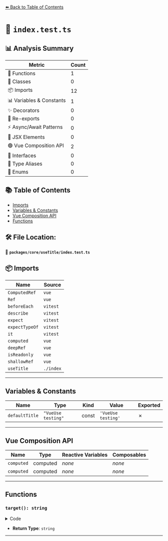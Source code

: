 [⬅️ Back to Table of Contents](../../../index.md)

# 📄 `index.test.ts`

## 📊 Analysis Summary

| Metric | Count |
|--------|-------|
| 🔧 Functions | 1 |
| 🧱 Classes | 0 |
| 📦 Imports | 12 |
| 📊 Variables & Constants | 1 |
| ✨ Decorators | 0 |
| 🔄 Re-exports | 0 |
| ⚡ Async/Await Patterns | 0 |
| 💠 JSX Elements | 0 |
| 🟢 Vue Composition API | 2 |
| 📐 Interfaces | 0 |
| 📑 Type Aliases | 0 |
| 🎯 Enums | 0 |

## 📚 Table of Contents

- [Imports](#imports)
- [Variables & Constants](#variables-constants)
- [Vue Composition API](#vue-composition-api)
- [Functions](#functions)

## 🛠️ File Location:
📂 **`packages/core/useTitle/index.test.ts`**

## 📦 Imports

| Name | Source |
|------|--------|
| `ComputedRef` | `vue` |
| `Ref` | `vue` |
| `beforeEach` | `vitest` |
| `describe` | `vitest` |
| `expect` | `vitest` |
| `expectTypeOf` | `vitest` |
| `it` | `vitest` |
| `computed` | `vue` |
| `deepRef` | `vue` |
| `isReadonly` | `vue` |
| `shallowRef` | `vue` |
| `useTitle` | `./index` |


---

## Variables & Constants

| Name | Type | Kind | Value | Exported |
|------|------|------|-------|----------|
| `defaultTitle` | `"VueUse testing"` | const | `'VueUse testing'` | ✗ |


---

## Vue Composition API

| Name | Type | Reactive Variables | Composables |
|------|------|-------------------|-------------|
| `computed` | computed | *none* | *none* |
| `computed` | computed | *none* | *none* |


---

## Functions

### `target(): string`

<details><summary>Code</summary>

```ts
() => 'new title'
```
</details>

- **Return Type**: `string`

---